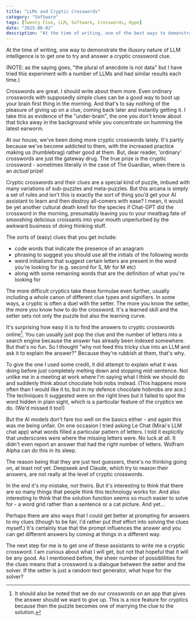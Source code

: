 ```yaml
---
title: "LLMs and Cryptic Crosswords"
category: "Software"
tags: [Twenty Five, LLM, Software, Crosswords, Hype]
date: "2025-06-02"
description: "At the time of writing, one of the best ways to demonstrate the illusory nature of LLMs is to get one to answer a cryptic crossword clue."
---
```


At the time of writing, one way to demonstrate the illusory nature of LLM intelligence is to get one to try and answer a cryptic crossword clue.

<!--more-->

(NOTE: as the saying goes, "the plural of anecdote is not data" but I have tried this experiment with a number of LLMs and had similar results each time.)

Crosswords are great. I should write about them more. Even ordinary crosswords with supposedly simple clues can be a good way to boot up your brain first thing in the morning. And that's to say nothing of the pleasure of giving up on a clue, coming back later and instantly getting it. I take this as evidence of the "under-brain", the one you don't know about that ticks away in the background while you concentrate on humming the latest earworm.

At our house, we've been doing more cryptic crosswords lately. It's partly because we've become addicted to them, with the increased practice making us (humblebrag) rather good at them. But, dear reader, 'ordinary' crosswords are just the gateway drug. The true prize is the cryptic crossword - sometimes literally in the case of The Guardian, when there is an _actual_ prize!

Cryptic crosswords and their clues are a special kind of puzzle, imbued with many variations of sub-puzzles and meta-puzzles. But this arcana is simply a set of rules and isn't this is exactly the sort of thing you'd get your AI assistant to learn and then destroy all-comers with ease? I mean, it would be yet another cultural death knell for the species if Chat-GPT did the crossword in the morning, presumably leaving you to your meatbag fate of smooshing delicious croissants into your mouth unperturbed by the awkward business of doing thinking stuff.

The sorts of (easy) clues that you get include:

- code words that indicate the presence of an anagram
- phrasing to suggest you should use all the initials of the following words
- weird initialisms that suggest certain letters are present in the word you're looking for (e.g. second for S, Mr for M etc)
- along with some remaining words that are the definition of what you're looking for

The more difficult cryptics take these formulae even further, usually including a whole canon of different clue types and signifiers. In some ways, a cryptic is often a duel with the setter. The more you know the setter, the more you know how to do the crossword. It's a learned skill and the setter sets not only the puzzle but also the learning curve.

It's surprising how easy it is to find the answers to cryptic crosswords online[^1]. You can usually just pop the clue and the number of letters into a search engine because the answer has already been indexed somewhere. But that's no fun. So I thought "why not feed this tricky clue into an LLM and ask it to explain the answer?" Because they're rubbish at them, that's why.

To give the one I used some credit, it did attempt to explain what it was doing before just completely melting down and stopping mid-sentence. Not unlike me in a meeting at work where I'm saying what I think we should do and suddenly think about chocolate hob nobs instead. (This happens more often than I would like it to, but in my defence chocolate hobnobs _are_ ace.) The techniques it suggested were on the right lines but it failed to spot the word hidden in plain sight, which is a particular feature of the cryptics we do. (We'd missed it too!)

But the AI models don't fare too well on the basics either - and again this was me being unfair. On one occasion I tried asking Le Chat (Mirai's LLM chat app) what words filled a particular pattern of letters. I told it explicitly that underscores were where the missing letters were. No luck at all. It didn't even report an answer that had the right number of letters. Wolfram Alpha can do this in its sleep.

The reason being that they are just text guessers, there's no thinking going on, at least not yet. Deepseek and Claude, which try to reason their answers, are not really at the level of cryptic crosswords.

In the end it's my mistake, not theirs. But it's interesting to think that there are so many things that people think this technology works for. And also interesting to think that the solution function seems so much easier to solve for - a word grid rather than a sentence or a cat picture. And yet...

Perhaps there are also ways that I could get better at prompting for answers to my clues (though to be fair, I'd rather put _that_ effort into solving the clues myself.) It's certainly true that the prompt influences the answer and you can get different answers by coming at things in a different way.

The next step for me is to get one of these assistants to write me a cryptic crossword. I am curious about what I will get, but not that hopeful that it will be any good. As I mentioned before, the sheer number of possiblilities for the clues means that a crossword is a dialogue between the setter and the solver. If the setter is just a random text generator, what hope for the solver?

[^1]: It should also be noted that we do our crosswords on an app that gives the answer should we want to give up. This is a nice feature for cryptics because then the puzzle becomes one of marrying the clue to the solution.
